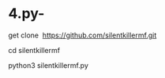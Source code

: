

# 4.py-

get clone  https://github.com/silentkillermf.git


cd silentkillermf 


python3 silentkillermf.py
